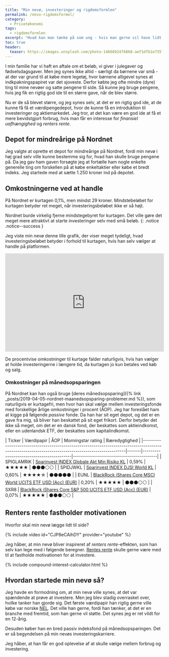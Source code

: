 ```yaml
---
title: "Min nevø, investeringer og rigdomsformlen"
permalink: /nevo-rigdomsformel/
category:
  - Privatøkonomi
tags:
  - rigdomsformlen
excerpt: "Hvad kan man tænke på som ung - hvis man gerne vil have lidt styr på sin økonomi?"
toc: true
header:
  teaser: https://images.unsplash.com/photo-1466692476868-aef1dfb1e735?ixlib=rb-1.2.1&ixid=eyJhcHBfaWQiOjEyMDd9&auto=format&fit=crop&w=400&q=80
---
```


I min familie har vi haft en aftale om et beløb, vi giver i julegaver og fødselsdagsgaver. Men jeg synes ikke altid - særligt da børnene var små - at der var grund til at købe mere legetøj, hvor børnene alligevel synes at indkpakningspapiret var det sjoveste. Derfor købte jeg ofte mindre (dyre) ting til mine nevøer og satte pengene til side. Så kunne jeg bruge pengene, hvis jeg fik en rigtig god ide til en større gave, når de blev større.

Nu er de så blevet større, og jeg synes selv, at det er en rigtig god ide, at de kunne få få et værdipengedepot, hvor de kunne få en introduktion til investeringer og aktiemarkedet. Jeg tror, at det kan være en god ide at få et mere bevidstgjort forbrug, hvis man får en interesse for _finansiel uafhængighed_ og _renters rente_.

## Depot for mindreårige på Nordnet

Jeg valgte at oprette et depot for mindreårige på Nordnet, fordi min nevø i høj grad selv ville kunne bestemme sig for, hvad han skulle bruge pengene på. Da jeg gav ham gaven forsøgte jeg at fortælle ham nogle enkelte generelle ting om forskellen på at købe enkeltaktier eller købe et bredt indeks. Jeg startede med at sætte 1.250 kroner ind på depotet.

## Omkostningerne ved at handle

På Nordnet er kurtagen 0,1%, men mindst 29 kroner. Mindstebeløbet for kurtagen betyder ret meget, når investeringsbeløbet ikke er så højt.

Nordnet burde virkelig fjerne mindstegebyret for kurtagen. Det ville gøre det meget mere attraktivt at starte investeringer selv med små beløb.
{: .notice .notice--success }

Jeg viste min nevø denne lille grafik, der viser meget tydeligt, hvad investeringsbeløbet betyder i forhold til kurtagen, hvis han selv vælger at handle på platformen.

<iframe width="508.5" height="314.42341500000003" seamless frameborder="0" scrolling="no" src="https://docs.google.com/spreadsheets/d/e/2PACX-1vSqNxW6PB8BToTIoezW2a0z9zGm7qdMdFjxgr_fb5v_EExpObo_urCUCOqnEtQcegAJkMe96x8SSTDa/pubchart?oid=108961363&amp;format=image"></iframe>

De procentvise omkostninger til kurtage falder naturligvis, hvis han vælger at holde investeringerne i længere tid, da kurtagen jo kun betales ved køb og salg.

### Omkostninger på månedsopsparingen

På Nordnet kan han også bruge [deres månedsopsparing]({% link _posts/2019-04-05-nordnet-maanedsopsparing-problemer.md %}), som naturligvis er kurtagefri, men hvor han skal vælge mellem investeringsfonde med forskellige årlige omkostninger i procent (ÅOP). Jeg har foreslået ham at kigge på følgende _passive_ fonde. Da han har sit eget depot, og det er en gave fra mig, så bliver han beskattet på sit eget frikort. Derfor betyder det ikke så meget, om det er en dansk fond, der beskattes som aktieindkomst, eller en udenlandsk ETF, der beskattes som kapitalindkomst.

| Ticker     | Værdipapir                                                                                                                           | ÅOP   | Morningstar rating                       | Bæredygtighed                            |
|---------------------------------------------------------------------------------------------------------------------------------------------------|-------|------------------------------------------|------------------------------------------|
| SPIGLAMRIK | [Sparinvest INDEX Globale Akt Min Risiko KL](http://www.morningstar.dk/dk/funds/snapshot/snapshot.aspx?id=F00000073J)                | 0,59% | &#x2605;&#x2605;&#x2605;&#x2605;&#x2605; | &#x26AB;&#x26AB;&#x26AB;&#x26AA;&#x26AA; |
| SPIDJWKL   | [Sparinvest INDEX DJSI World KL](http://www.morningstar.dk/dk/funds/snapshot/snapshot.aspx?id=F0GBR04IDG)                            | 0,60% | &#x2605;&#x2605;&#x2605;&#x2605;&#x2606; | &#x26AB;&#x26AB;&#x26AB;&#x26AB;&#x26AB; |
| EUNL       | [BlackRock iShares Core MSCI World UCITS ETF USD (Acc) (EUR)](http://www.morningstar.dk/dk/etf/snapshot/snapshot.aspx?id=0P0000MEHZ) | 0,20% | &#x2605;&#x2605;&#x2605;&#x2605;&#x2605; | &#x26AB;&#x26AB;&#x26AB;&#x26AA;&#x26AA; |
| SXR8       | [BlackRock iShares Core S&P 500 UCITS ETF USD (Acc) (EUR)](http://www.morningstar.dk/dk/etf/snapshot/snapshot.aspx?id=0P0000OO21)    | 0,07% | &#x2605;&#x2605;&#x2605;&#x2605;&#x2605; | &#x26AB;&#x26AB;&#x26AB;&#x26AA;&#x26AA; |

## Renters rente fastholder motivationen

Hvorfor skal min nevø lægge lidt til side?

{% include video id="CJP8eCAihDY" provider="youtube" %}

Jeg håber, at min nevø bliver inspireret af _renters rente_-effekten, som han selv kan lege med i følgende beregner. [Rentes rente](/renters-rente/) skulle gerne være med til at fastholde motivationen for at investere.

{% include compound-interest-calculator.html %}

## Hvordan startede min nevø så?

Jeg havde en formodning om, at min nevø ville synes, at det var spændende at prøve at investere. Men jeg blev stadig overrasket over, hvilke tanker han gjorde sig. Det første værdipapir han rigtig gerne ville købe var norske [NEL](https://nelhydrogen.com/). Det ville han gerne, fordi han tænker, at det er en branche med fremtid, som han gerne vil støtte. Det synes jeg er ret vildt for en 12-årig.

Desuden køber han en bred passiv indeksfond på månedsopsparingen. Det er så begyndelsen på min nevøs investeringskarriere.

Jeg håber, at han får en god oplevelse af at skulle vælge mellem forbrug og investering.
